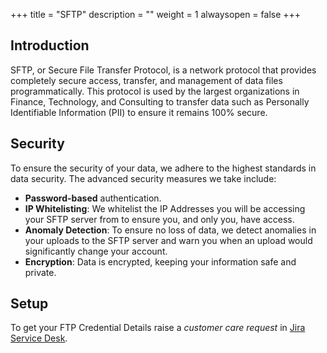 +++
title = "SFTP"
description = ""
weight = 1
alwaysopen = false
+++

## Introduction

SFTP, or Secure File Transfer Protocol, is a network protocol that provides completely secure access, transfer, and management of data files programmatically. This protocol is used by the largest organizations in Finance, Technology, and Consulting to transfer data such as Personally Identifiable Information (PII) to ensure it remains 100% secure.

## Security

To ensure the security of your data, we adhere to the highest standards in data security. The advanced security measures we take include:

* **Password-based** authentication.
* **IP Whitelisting**: We whitelist the IP Addresses you will be accessing your SFTP server from to ensure you, and only you, have access.
* **Anomaly Detection**: To ensure no loss of data, we detect anomalies in your uploads to the SFTP server and warn you when an upload would significantly change your account.
* **Encryption**: Data is encrypted, keeping your information safe and private.

## Setup

To get your FTP Credential Details raise a _customer care request_ in [Jira Service Desk](/getting-started/quickstart/#jira-service-desk).



